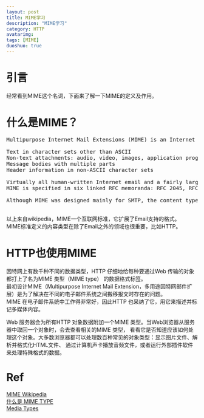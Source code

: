 ```yaml
---
layout: post
title: MIME学习
description: "MIME学习"
category: HTTP
avatarimg:
tags: [MIME]
duoshuo: true
---
```


# 引言
经常看到MIME这个名词，下面来了解一下MIME的定义及作用。

# 什么是MIME？
<pre>
Multipurpose Internet Mail Extensions (MIME) is an Internet standard that extends the format of email to support:

Text in character sets other than ASCII
Non-text attachments: audio, video, images, application programs etc.
Message bodies with multiple parts
Header information in non-ASCII character sets

Virtually all human-written Internet email and a fairly large proportion of automated email is transmitted via SMTP in MIME format.
MIME is specified in six linked RFC memoranda: RFC 2045, RFC 2046, RFC 2047, RFC 4288, RFC 4289 and RFC 2049; with the integration with SMTP email specified in detail in RFC 1521 and RFC 1522.

Although MIME was designed mainly for SMTP, the content types defined by MIME standards are also of importance outside of email, such as in communication protocols such as HTTP for the World Wide Web. Servers insert the MIME header at the beginning of any Web transmission. Clients use this content type or media type header to select an appropriate "player" application for the type of data the header indicates. Some of these players are built into the Web client or browser (for example, almost all browsers come with GIF and JPEG image players as well as the ability to handle HTML files); other players may need to be downloaded.

</pre>

以上来自wikipedia，MIME一个互联网标准，它扩展了Email支持的格式。  
MIME标准定义的内容类型在除了Email之外的领域也很重要，比如HTTP。

# HTTP也使用MIME
因特网上有数千种不同的数据类型，HTTP 仔细地给每种要通过Web 传输的对象都打上了名为MIME 类型（MIME type） 的数据格式标签。  
最初设计MIME（Multipurpose Internet Mail Extension，多用途因特网邮件扩展）是为了解决在不同的电子邮件系统之间搬移报文时存在的问题。  
MIME 在电子邮件系统中工作得非常好，因此HTTP 也采纳了它，用它来描述并标记多媒体内容。  

Web 服务器会为所有HTTP 对象数据附加一个MIME 类型。当Web浏览器从服务器中取回一个对象时，会去查看相关的MIME 类型，
看看它是否知道应该如何处理这个对象。大多数浏览器都可以处理数百种常见的对象类型：显示图片文件、解析并格式化HTML文件、
通过计算机声卡播放音频文件，或者运行外部插件软件来处理特殊格式的数据。

# Ref
[MIME Wikipedia](https://en.wikipedia.org/wiki/MIME)  
[什么是 MIME TYPE](http://www.cnblogs.com/jsean/articles/1610265.html)  
[Media Types](http://www.iana.org/assignments/media-types/media-types.xhtml)  

